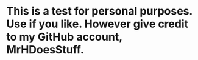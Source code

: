 # This is a test for personal purposes. Use if you like. However give credit to my GitHub account, MrHDoesStuff.
